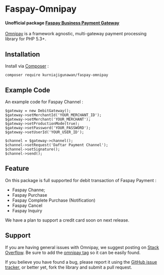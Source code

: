 # Faspay-Omnipay
#### Unofficial package [Faspay Business Payment Gateway](https://faspay.co.id/docs/index-business.html)
[Omnipay](https://https://github.com/thephpleague/omnipay) is a framework agnostic, multi-gateway payment processing library for PHP 5.3+.

## Installation
Install via [Composer](https://getcomposer.org/) :
```
composer require kurniajigunawan/faspay-omnipay
```

## Example Code
An example code for Faspay Channel :
```
$gateway = new DebitGateway();
$gateway->setMerchantId('YOUR_MERCHANT_ID');
$gateway->setMerchant('YOUR_MERCHANT');        
$gateway->setProductionMode(true);
$gateway->setPassword('YOUR_PASSWORD');
$gateway->setUserId('YOUR_USER_ID');

$channel = $gateway->channel();
$channel->setRequest('Daftar Payment Channel');
$channel->setSignature();
$channel->send();
```

## Feature
On this package is full supported for debit transaction of Faspay Payment :
- Faspay Channe;
- Faspay Purchase
- Faspay Complete Purchase (Notification)
- Faspay Cancel
- Faspay Inquiry

We have a plan to support a credit card soon on next release.
## Support
If you are having general issues with Omnipay, we suggest posting on [Stack Overflow](https://stackoverflow.com). Be sure to add the [omnipay tag](https://stackoverflow.com/questions/tagged/omnipay) so it can be easily found.

If you believe you have found a bug, please report it using the [GitHub issue tracker](https://github.com/kurniajigunawan/faspay-omnipay/issues), or better yet, fork the library and submit a pull request.
